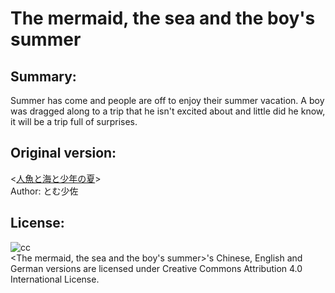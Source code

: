 # The mermaid, the sea and the boy's summer

## Summary:
Summer has come and people are off to enjoy their summer vacation. A boy was dragged along to a trip that he isn't excited about and little did he know, it will be a trip full of surprises.

## Original version:
\<[人魚と海と少年の夏](http://tom-games.com/tears/vd01.html)\> 
<br/>Author: とむ少佐

## License:
![cc](https://i.creativecommons.org/l/by/4.0/88x31.png "CC-BY")  
\<The mermaid, the sea and the boy's summer\>'s Chinese, English and German versions are licensed under Creative Commons Attribution 4.0 International License.
